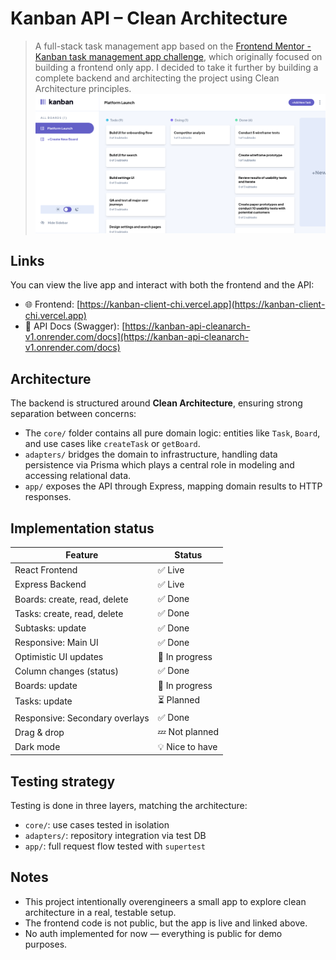 # Kanban API – Clean Architecture

> A full-stack task management app based on the [Frontend Mentor - Kanban task management app challenge](https://www.frontendmentor.io/challenges/kanban-task-management-web-app-wgQLt-HlbB), which originally focused on building a frontend only app. I decided to take it further by building a complete backend and architecting the project using Clean Architecture principles.
> ![App screenshot](./screenshot.png) <!-- Replace with actual image path -->

## Links

You can view the live app and interact with both the frontend and the API:

- 🌐 Frontend: [https://kanban-client-chi.vercel.app](https://kanban-client-chi.vercel.app)
- 📘 API Docs (Swagger): [https://kanban-api-cleanarch-v1.onrender.com/docs](https://kanban-api-cleanarch-v1.onrender.com/docs)

## Architecture

The backend is structured around **Clean Architecture**, ensuring strong separation between concerns:

- The `core/` folder contains all pure domain logic: entities like `Task`, `Board`, and use cases like `createTask` or `getBoard`.
- `adapters/` bridges the domain to infrastructure, handling data persistence via Prisma which plays a central role in modeling and accessing relational data.
- `app/` exposes the API through Express, mapping domain results to HTTP responses.

## Implementation status

| Feature                        | Status          |
| ------------------------------ | --------------- |
| React Frontend                 | ✅ Live         |
| Express Backend                | ✅ Live         |
| Boards: create, read, delete   | ✅ Done         |
| Tasks: create, read, delete    | ✅ Done         |
| Subtasks: update               | ✅ Done         |
| Responsive: Main UI            | ✅ Done         |
| Optimistic UI updates          | 🚧 In progress  |
| Column changes (status)        | ✅ Done         |
| Boards: update                 | 🚧 In progress  |
| Tasks: update         | ⏳ Planned      |
| Responsive: Secondary overlays | ✅ Done         |
| Drag & drop                    | 💤 Not planned  |
| Dark mode                      | 💡 Nice to have |

## Testing strategy

Testing is done in three layers, matching the architecture:

- `core/`: use cases tested in isolation
- `adapters/`: repository integration via test DB
- `app/`: full request flow tested with `supertest`

## Notes

- This project intentionally overengineers a small app to explore clean architecture in a real, testable setup.
- The frontend code is not public, but the app is live and linked above.
- No auth implemented for now — everything is public for demo purposes.
